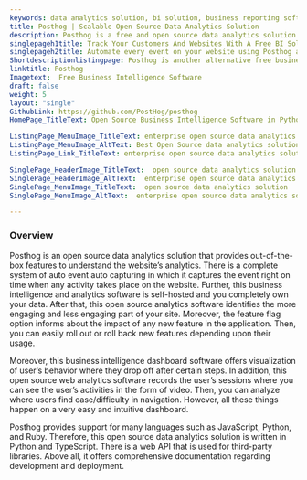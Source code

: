 ```yaml
---
keywords: data analytics solution, bi solution, business reporting software, business intelligence and analytics software, web analytics software
title: Posthog | Scalable Open Source Data Analytics Solution
description: Posthog is a free and open source data analytics solution. Deploy it on your infrastructure to examine user's insights and track conversion/retention rate.
singlepageh1title: Track Your Customers And Websites With A Free BI Solution
singlepageh2title: Automate every event on your website using Posthog analytics. This business reporting software provides insight visualizations, API for integrations, and more.
Shortdescriptionlistingpage: Posthog is another alternative free business reporting software. It offers automated event capturing, external integrations, conversion/retention tracking, session recording and more.
linktitle: Posthog
Imagetext:  Free Business Intelligence Software
draft: false
weight: 5
layout: "single"
GithubLink: https://github.com/PostHog/posthog
HomePage_TitleText: Open Source Business Intelligence Software in Python

ListingPage_MenuImage_TitleText: enterprise open source data analytics solution and business intelligence solution
ListingPage_MenuImage_AltText: Best Open Source data analytics solution
ListingPage_Link_TitleText: enterprise open source data analytics solution and business intelligence solution

SinglePage_HeaderImage_TitleText:  open source data analytics solution
SinglePage_HeaderImage_AltText:  enterprise open source data analytics solution and business intelligence solution
SinglePage_MenuImage_TitleText:  open source data analytics solution
SinglePage_MenuImage_AltText:  enterprise open source data analytics solution and business intelligence solution

---
```

### **Overview**

Posthog is an open source data analytics solution that provides out-of-the-box features to understand the website’s analytics. There is a complete system of auto event auto capturing in which it captures the event right on time when any activity takes place on the website. Further, this business intelligence and analytics software is self-hosted and you completely own your data. After that, this open source analytics software identifies the more engaging and less engaging part of your site. Moreover, the feature flag option informs about the impact of any new feature in the application. Then, you can easily roll out or roll back new features depending upon their usage.

Moreover, this business intelligence dashboard software offers visualization of user’s behavior where they drop off after certain steps. In addition, this open source web analytics software records the user’s sessions where you can see the user’s activities in the form of video. Then, you can analyze where users find ease/difficulty in navigation. However, all these things happen on a very easy and intuitive dashboard.

Posthog provides support for many languages such as JavaScript, Python, and Ruby. Therefore, this open source data analytics solution is written in Python and TypeScript. There is a web API that is used for third-party libraries. Above all, it offers comprehensive documentation regarding development and deployment.

<a class="anchor" id="requirements" name="requirements" style="font-size: 12.16px;"></a>
